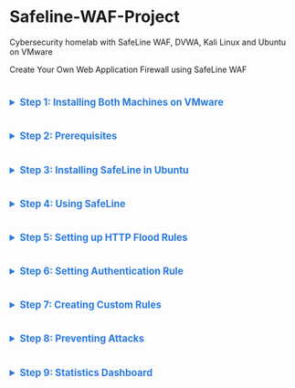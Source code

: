 # Safeline-WAF-Project
Cybersecurity homelab with SafeLine WAF, DVWA, Kali Linux and Ubuntu on VMware

Create Your Own Web Application Firewall using SafeLine WAF
# ########################################################################
<details>
  
<summary style="font-weight: bold; color: #2a7ae2; font-size: 1.2em;">Step 1: Installing Both Machines on VMware</summary>

- **Kali Linux (IP: 10.0.0.41)**:
  - Download from [kali.org](https://www.kali.org/get-kali).
  - Install in VMware with 2 GB RAM, 20 GB disk, and bridged networking.
- **Ubuntu Server (IP: 10.0.0.147)**:
  - Download from [ubuntu.com](https://ubuntu.com/download/server).
  - Install with 2 GB RAM, 20 GB disk, and bridged networking.
- **Check IPs and Connectivity**:
  ```bash
  ping 10.0.0.147  # From Kali
  ping 10.0.0.41   # From Ubuntu

<br><br>
<img src="SS/ping from Kali.png">  <br><br><br>
<img src="SS/ping from ubuntu.png">  <br><br><br>

</details>

# ########################################################################

<details>

<summary style="font-weight: bold; color: #2a7ae2; font-size: 1.2em;">Step 2: Prerequisites</summary>

<h2>2.1 Clone DVWA from git:</h2>

- Clone DVWA (or download):
  ```bash
  cd /var/www/html
  sudo git clone https://github.com/digininja/DVWA.git

- If git is not installed, install it first:
  ```bash
  sudo apt-get install -y git
<br>
<br>
<h2>2.2.Set File Permissions:</h2>

- 
  ```bash
  sudo chown -R www-data:www-data DVWA
  sudo chmod -R 755 DVWA


<br>
<br>

<h2>2.3 DNS Resolution Setup</h2>


- Edit /etc/hosts on both Kali and Ubuntu:
    ```bash
  sudo nano /etc/hosts

Add:  &ensp;  10.0.0.147 dvwa.local

This will allow to access DVWA at http://dvwa.local:8080/DVWA/ from Kali.

<br><br>
<img src="SS/dns res ubuntu.png">  <br><br><br>
<img src="SS/dsn res kali.png">  <br><br><br>


<br>
<br>

<h2>2.4 Ubuntu Configurations</h2>

- Installing OpenSSL
  ```bash
  sudo apt-get install -y openssl

<br><br>
<img src="SS/installing openssl.png">  <br><br><br>


<br>
<br>

- Installing and Configuring LAMP Stack : this install Apache2, PHP and MySQL:
  ```bash
  sudo apt-get install -y apache2 php php-mysql mysql-server
  sudo mysql_secure_installation
Set MySQL root password: ubuntu(for testing purpose).

<br>
<br>

- DVWA has a config file at DVWA/config/config.inc.php. Update it if necessary:
  ```bash
  $DBMS = 'MySQL';
  $db = 'dvwa';
  $user = 'dvwa_user';
  $pass = 'p@ssw0rd';
  $host = 'localhost';

Note: The config.php file may be shwoing as DVWA/config/config.inc.php.dist
Rename to DVWA/config/config.inc.php.

<br><br>
<img src="SS/config.php.png">  <br><br><br>


- Create DVWA database:
  ```bash
  sudo mysql -u root -p
  CREATE DATABASE dvwa;
  CREATE USER 'dvwa_user'@'localhost' IDENTIFIED BY 'p@ssw0rd';
  GRANT ALL ON dvwa.* TO 'dvwa_user'@'localhost';
  FLUSH PRIVILEGES;
  exit;

- Create a new database and user in MySQL:
  ```bash
  sudo mysql -u root -p
  CREATE DATABASE dvwa;
  CREATE USER 'dvwa_user'@'localhost' IDENTIFIED BY 'p@ssw0rd';
  GRANT ALL ON dvwa.* TO 'dvwa_user'@'localhost';
  FLUSH PRIVILEGES;
  exit;
<br>

To Initialize DVWA:
Navigate to http://dvwa.local/setup.php in your browser. <br>
Click **`[Create/ResetDatabase]`**. <br>
This will automatically create a random database

<br>
<br>

<h2>2.5. Changing the DVWA Listening Port to 8080</h2>

- Edit Apache configuration:
  ```bash
  sudo nano /etc/apache2/ports.conf

Change:
Listen 80

to:
Listen 8080

<br>

<h2>2.6 Changing the Virtual host to Port</h2>

- Edit the apache Virtual host:
  ```bash
   sudo nano /etc/apache2/sites-available/000-default.conf

Change:
<VirtualHost *:80>

to:
<VirtualHost *:8080>

<br><br>
<img src="SS/default.conf.png">  <br><br><br>


<br>
<br>

- Restart Apache:
  ```bash
  sudo systemctl restart apache2


</details>

# ########################################################################

<details>

<summary style="font-weight: bold; color: #2a7ae2; font-size: 1.2em;">Step 3: Installing SafeLine in Ubuntu</summary>

- Install SafeLine WAF:
  ```bash
  bash -c "$(curl -fsSLk https://waf.chaitin.com/release/latest/manager.sh)" -- --en
<br> Reference: https://safepoint.cloud/landing/safeline

<br><br>
<img src="SS/install safeline.png">  <br><br><br>

Access the dashboard at https://10.0.0.147:9443 with provided credentials.

<br><br>
<img src="SS/install cred.png">  <br><br><br>


</details>

# ########################################################################

<details>
<summary style="font-weight: bold; color: #2a7ae2; font-size: 1.2em;">Step 4: Using SafeLine</summary>


4.1 SafeLine WAF Dashboard

Application Tab: Add DVWA (www.dvwa.local, port 443, reverse proxy to http://10.0.0.147:8080).
HTTP Flood: Protects against DoS with rate limiting.
Auth: Provides username/password authentication.
Use a 7-day PRO license trial (code: ZFGYUXVXABSUH7KTMQG4FG4B).

<br><br>
Application tab:
Whichever application that we need to be protected, we can link it to the application tab. In our case we are using the DVWA

<br><br>
HTTP flood:
Protect DOS attacks by rate limiting feature and protects from HTTP floods attack

<br><br>
Auth:
Provides username and password authentication for your applications and websites


<br><br>
<img src="SS/dashboard.png">  <br><br><br>


4.2 Setting up Application Rules

Domain: www.dvwa.local
Port: 443 (HTTPS)
Reverse Proxy: http://10.0.0.147:8080
Requires SSL certificate.

<br><br>
Set the Reverse proxy to our domain(ubuntu) ip: 	10.0.0.147:8080 <br>
Note: What this does is any request to the service is actually coming into the Safeline firewall and on the background it forward the request to port 8080 on the server

<br><br>

4.3 Creating SSL Certificate
- Generate private key:
  ```bash
  openssl genrsa -out private.key 4096

  
- Generate private.csr:
  ```bash
  openssl req -new -key private.key -out private.csr

<br><br>
<img src="SS/private.png">  <br><br><br>


- Generate SSL certificate:
  ```bash
  openssl x509 -req -days 365 -in private.csr -signkey private.key -out private.crt

<br><br>
<img src="SS/ssl key.png">  <br><br><br>




Import into SafeLine:

<br><br>
<img src="SS/import.png">  <br><br><br>


4.4 Testing the Application Rule from Kali Browser
Access http://dvwa.local from Kali; it redirects to https://dvwa.local.  
This rule will allow allow the incoming traffic only through port 443 which is HTTPS.


<br><br>
<img src="SS/https 1.png">  <br><br><br>
<img src="SS/https 2.png">  <br><br><br>
<img src="SS/https 3.png">  <br><br><br>


</details>

# ########################################################################

<details>
  


<summary style="font-weight: bold; color: #2a7ae2; font-size: 1.2em;">Step 5: Setting up HTTP Flood Rules</summary>

Set rate limiting (block IPs after 3 requests in 10 seconds for 5 minutes):

Test by accessing DVWA multiple times from Kali.
Check SafeLine dashboard for blocked IPs.

For testing, if more than 3 access request it made from an ip within 10 seconds the rule is set to to block the ip for 5 mins
<br><br>
<img src="SS/flood 1.png">  <br><br><br>
<img src="SS/flood 2.png">  <br><br><br>
We are testing it out by accessing the site form Kali and clicking on multiple options.
The access is denied all of a sudden.
<img src="SS/flood 3.png">  <br><br><br>
Looking at the HTTP flood request in the Safeline dashboard, the <KALI> ip was blocked. There is also the option to unblock the ip from the dashboard.
<img src="SS/flood 4.png">  <br><br><br>


</details>

# ########################################################################

<details>
  


<summary style="font-weight: bold; color: #2a7ae2; font-size: 1.2em;">Step 6: Setting Authentication Rule</summary>

Enable authentication in SafeLine:

Credentials for testing: admin / password
<br><br>
<img src="SS/auth 1.png">  <br><br><br>
Test from Kali; an authentication page appears before DVWA.
<img src="SS/auth 2.png">  <br><br><br>
The firewall will capture the request, waiting for approval.
<br> Note: The rules can be also set  to auto approve after successful authentication.
<img src="SS/auth 3.png">  <br><br><br>



</details>

# ########################################################################

<details>
  

<summary style="font-weight: bold; color: #2a7ae2; font-size: 1.2em;">Step 7: Creating Custom Rules</summary>

The ruke is set to deny any request from Kali IP (10.0.0.41):

Add deny rule in SafeLine.

<br><br>
<img src="SS/custom 1.png">  <br><br><br>
Test from Kali; access is blocked.
<img src="SS/custom 2.png">  <br><br><br>



</details>

# ########################################################################

<details>



<summary style="font-weight: bold; color: #2a7ae2; font-size: 1.2em;">Step 8: Preventing Attacks</summary>

8.1 Trying SQL Injection with Balanced Rules

In DVWA, set security to low, try SQL injection (e.g., admin' OR '1'='1).
SafeLine blocks it; check dashboard logs :SQL injection blocked by SafeLine.

<br><br>
<img src="SS/balanced 1.png">  <br><br><br>
<img src="SS/balanced 2.png">  <br><br><br>


8.2 Disabling Attack Rules

Disable SafeLine attack rules; SQL injection succeeds, revealing usernames/passwords.
Screenshot: SQL injection succeeds without rules.

<br><br>
<img src="SS/disable 1.png">  <br><br><br>
<img src="SS/disable 2.png">  <br><br><br>


Note:<br>
Other attacks such as hping, http floods from CLI, sqlmap etc. can be also performed and monitored using Safeline dashboard.

</details>

# ########################################################################

<details>
  


<summary style="font-weight: bold; color: #2a7ae2; font-size: 1.2em;">Step 9: Statistics Dashboard</summary>

View SafeLine dashboard for request counts, blocked IPs, and attack logs.  


<br><br>
<img src="SS/stat.png">  <br><br><br>


</details>


